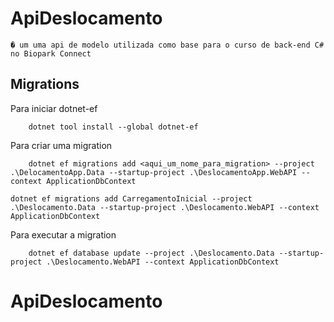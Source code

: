 # ApiDeslocamento
	� um uma api de modelo utilizada como base para o curso de back-end C# no Biopark Connect

## Migrations

Para iniciar dotnet-ef
```
	dotnet tool install --global dotnet-ef
```

Para criar uma migration
```	
	dotnet ef migrations add <aqui_um_nome_para_migration> --project .\DelocamentoApp.Data --startup-project .\DeslocamentoApp.WebAPI --context ApplicationDbContext
```
	dotnet ef migrations add CarregamentoInicial --project .\Deslocamento.Data --startup-project .\Deslocamento.WebAPI --context ApplicationDbContext

Para executar a migration
```
	dotnet ef database update --project .\Deslocamento.Data --startup-project .\Deslocamento.WebAPI --context ApplicationDbContext
```

# ApiDeslocamento